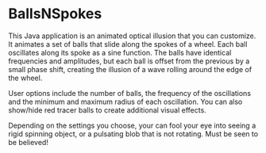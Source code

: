 # BallsNSpokes
This Java application is an animated optical illusion that you can customize.  It animates a set of balls that slide along the spokes of a wheel.  Each ball oscillates along its spoke as a sine function.  The balls have identical frequencies and amplitudes, but each ball is offset from the previous by a small phase shift, creating the illusion of a wave rolling around the edge of the wheel.  

User options include the number of balls, the frequency of the oscillations and the minimum and maximum radius of each oscillation.  You can also show/hide red tracer balls to create additional visual effects.

Depending on the settings you choose, your can fool your eye into seeing a rigid spinning object, or a pulsating blob that is not rotating.  Must be seen to be believed!
